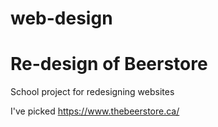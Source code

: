 # web-design

<h1> Re-design of Beerstore </h1>

School project for redesigning websites

I've picked https://www.thebeerstore.ca/
<br/>
